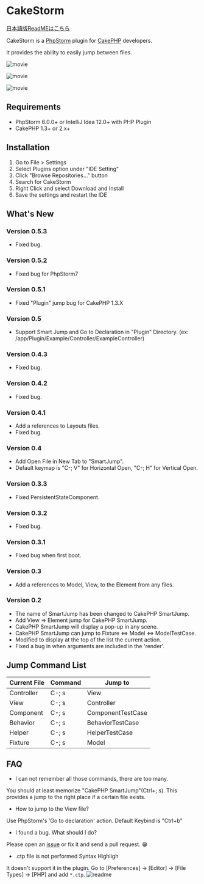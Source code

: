 # CakeStorm
[日本語版ReadMEはこちら](https://github.com/nanapi/cake-storm/blob/master/README_ja.md)

CakeStorm is a [PhpStorm](http://www.jetbrains.com/phpstorm/) plugin for [CakePHP](http://wwww.cakephp.org) developers.

It provides the ability to easily jump between files.

![movie](https://github.com/nanapi/cake-storm/raw/master/images/presentation1.gif)

![movie](https://github.com/nanapi/cake-storm/raw/master/images/presentation2.gif)

![movie](https://github.com/nanapi/cake-storm/raw/master/images/presentation3.gif)

## Requirements
- PhpStorm 6.0.0+ or IntelliJ Idea 12.0+ with PHP Plugin
- CakePHP 1.3+ or 2.x+

## Installation
1. Go to File > Settings
2. Select Plugins option under "IDE Setting"
3. Click "Browse Repositories..." button
4. Search for CakeStorm
5. Right Click and select Download and Install
6. Save the settings and restart the IDE

## What's New
### Version 0.5.3
- Fixed bug.

### Version 0.5.2
- Fixed bug for PhpStorm7

### Version 0.5.1
- Fixed "Plugin" jump bug for CakePHP 1.3.X

### Version 0.5
- Support Smart Jump and Go to Declaration in "Plugin" Directory. (ex: /app/Plugin/Example/Controller/ExampleController)

### Version 0.4.3
- Fixed bug.

### Version 0.4.2
- Fixed bug.

### Version 0.4.1
- Add a references to Layouts files.
- Fixed bug.

### Version 0.4
- Add Open File in New Tab to "SmartJump".
- Default keymap is "C-; V" for Horizontal Open, "C-; H" for Vertical Open.

### Version 0.3.3
- Fixed PersistentStateComponent.

### Version 0.3.2
- Fixed bug.

### Version 0.3.1
- Fixed bug when first boot.

### Version 0.3
- Add a references to Model, View, to the Element from any files.

### Version 0.2
- The name of SmartJump has been changed to CakePHP SmartJump.
- Add View => Element jump for CakePHP SmartJump.
- CakePHP SmartJump will display a pop-up in any scene.
- CakePHP SmartJump can jump to Fixture <=> Model <=> ModelTestCase.
- Modified to display at the top of the list the current action.
- Fixed a bug in when arguments are included in the 'render'.

## Jump Command List
| Current File | Command | Jump to |
| --- | --- | --- |
| Controller|C-; s| View |
| View |C-; s| Controller |
| Component |C-; s| ComponentTestCase |
| Behavior |C-; s| BehaviorTestCase |
| Helper |C-; s| HelperTestCase |
| Fixture |C-; s | Model |

## FAQ
- I can not remember all those commands, there are too many.

You should at least memorize "CakePHP SmartJump"(Ctrl+; s).
This provides a jump to the right place if a certain file exists.

- How to jump to the View file?

Use PhpStorm's 'Go to declaration' action.
Default Keybind is "Ctrl+b"

- I found a bug. What should I do?

Please open an [issue](https://github.com/nanapi/cake-storm/issues) or fix it and send a pull request. :grin:

- .ctp file is not performed Syntax Highligh

It doesn't support it in the plugin.
Go to  [Preferences] -> [Editor] -> [File Types] -> [PHP]  and add `*.ctp`.
![readme](https://github.com/vexus2/cake-storm/raw/master/images/readme1.gif)


